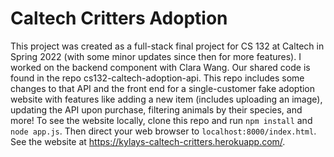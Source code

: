 # Caltech Critters Adoption
This project was created as a full-stack final project for CS 132 at Caltech in 
Spring 2022 (with some minor updates since then for more features). I worked on 
the backend component with Clara Wang. Our shared code is found in the repo 
cs132-caltech-adoption-api. This repo includes some changes to that API and the 
front end for a single-customer fake adoption website with features like adding 
a new item (includes uploading an image), updating the API upon purchase, 
filtering animals by their species, and more! To see the website locally, clone 
this repo and run `npm install` and `node app.js`. Then direct your web 
browser to `localhost:8000/index.html`. See the website at https://kylays-caltech-critters.herokuapp.com/.
